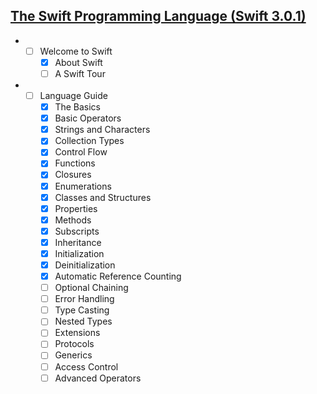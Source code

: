 ## [The Swift Programming Language (Swift 3.0.1)](https://developer.apple.com/library/content/documentation/Swift/Conceptual/Swift_Programming_Language/)
* - [ ] Welcome to Swift
    - [x] About Swift
    - [ ] A Swift Tour
* - [ ] Language Guide
    - [x] The Basics
    - [x] Basic Operators
    - [x] Strings and Characters
    - [x] Collection Types
    - [x] Control Flow
    - [x] Functions
    - [x] Closures
    - [x] Enumerations
    - [x] Classes and Structures
    - [x] Properties
    - [x] Methods
    - [x] Subscripts
    - [x] Inheritance
    - [x] Initialization
    - [x] Deinitialization
    - [x] Automatic Reference Counting
    - [ ] Optional Chaining
    - [ ] Error Handling
    - [ ] Type Casting
    - [ ] Nested Types
    - [ ] Extensions
    - [ ] Protocols
    - [ ] Generics
    - [ ] Access Control
    - [ ] Advanced Operators
